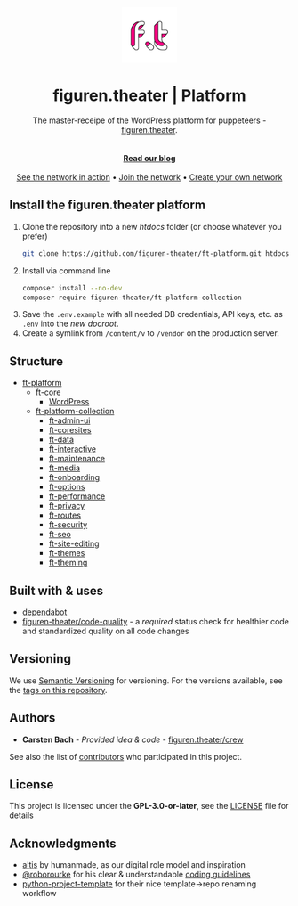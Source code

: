 <!-- PROJECT LOGO -->
<br />
<div align="center">
  <a href="https://github.com/figuren-theater/ft-platform">
    <img src="https://raw.githubusercontent.com/figuren-theater/logos/main/favicon.png" alt="figuren.theater Logo" width="100" height="100">
  </a>

  <h1 align="center">figuren.theater | Platform</h1>

  <p align="center">
    The master-receipe of the WordPress platform for puppeteers - <a href="https://figuren.theater">figuren.theater</a>.
    <br /><br /><br />
    <a href="https://meta.figuren.theater/blog"><strong>Read our blog</strong></a>
    <br />
    <br />
    <a href="https://figuren.theater">See the network in action</a>
    •
    <a href="https://mein.figuren.theater">Join the network</a>
    •
    <a href="https://websites.fuer.figuren.theater">Create your own network</a>
  </p>
</div>


## Install the figuren.theater platform

1. Clone the repository into a new *htdocs* folder (or choose whatever you prefer)
    ```sh
	git clone https://github.com/figuren-theater/ft-platform.git htdocs
    ```
2. Install via command line
    ```sh
    composer install --no-dev
    composer require figuren-theater/ft-platform-collection
    ```
3. Save the `.env.example` with all needed DB credentials, API keys, etc. as `.env` into the *new docroot*.
4. Create a symlink from `/content/v` to `/vendor` on the production server.

## Structure
- [ft-platform](https://github.com/figuren-theater/ft-platform/)
    - [ft-core](https://github.com/figuren-theater/ft-core/)
        - [WordPress](https://www.wordpress.org/)
    - [ft-platform-collection](https://github.com/figuren-theater/ft-platform-collection/)
        - [ft-admin-ui](https://github.com/figuren-theater/ft-admin-ui)
        - [ft-coresites](https://github.com/figuren-theater/ft-coresites)
        - [ft-data](https://github.com/figuren-theater/ft-data)
        - [ft-interactive](https://github.com/figuren-theater/ft-interactive)
        - [ft-maintenance](https://github.com/figuren-theater/ft-maintenance)
        - [ft-media](https://github.com/figuren-theater/ft-media)
        - [ft-onboarding](https://github.com/figuren-theater/ft-onboarding)
        - [ft-options](https://github.com/figuren-theater/ft-options)
        - [ft-performance](https://github.com/figuren-theater/ft-performance)
        - [ft-privacy](https://github.com/figuren-theater/ft-privacy)
        - [ft-routes](https://github.com/figuren-theater/ft-routes)
        - [ft-security](https://github.com/figuren-theater/ft-security)
        - [ft-seo](https://github.com/figuren-theater/ft-seo)
        - [ft-site-editing](https://github.com/figuren-theater/ft-site-editing)
        - [ft-themes](https://github.com/figuren-theater/ft-themes)
        - [ft-theming](https://github.com/figuren-theater/ft-theming)


## Built with & uses

  - [dependabot](/.github/dependabot.yml)
  - [figuren-theater/code-quality](https://github.com/figuren-theater/code-quality/) - a *required* status check for healthier code and standardized quality on all code changes

## Versioning

We use [Semantic Versioning](http://semver.org/) for versioning. For the versions
available, see the [tags on this repository](/tags).

## Authors

  - **Carsten Bach** - *Provided idea & code* - [figuren.theater/crew](https://figuren.theater/crew/)

See also the list of [contributors](/contributors)
who participated in this project.

## License

This project is licensed under the **GPL-3.0-or-later**, see the [LICENSE](/LICENSE) file for
details

## Acknowledgments

  - [altis](https://github.com/search?q=org%3Ahumanmade+altis) by humanmade, as our digital role model and inspiration
  - [@roborourke](https://github.com/roborourke) for his clear & understandable [coding guidelines](https://docs.altis-dxp.com/guides/code-review/standards/)
  - [python-project-template](https://github.com/rochacbruno/python-project-template) for their nice template->repo renaming workflow
